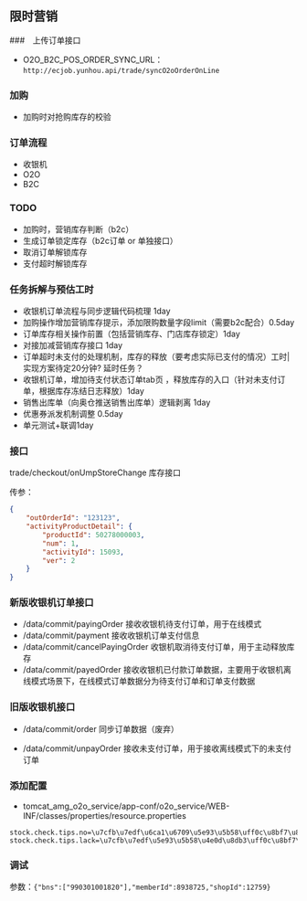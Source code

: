 ## 限时营销



###　上传订单接口

- O2O_B2C_POS_ORDER_SYNC_URL： `http://ecjob.yunhou.api/trade/syncO2oOrderOnLine`



### 加购

- 加购时对抢购库存的校验



### 订单流程

- 收银机
- O2O
- B2C



### TODO

- 加购时，营销库存判断（b2c）
- 生成订单锁定库存（b2c订单 or 单独接口）
- 取消订单解锁库存
- 支付超时解锁库存



### 任务拆解与预估工时

- 收银机订单流程与同步逻辑代码梳理 1day
- 加购操作增加营销库存提示，添加限购数量字段limit（需要b2c配合）0.5day
- 订单库存相关操作前置（包括营销库存、门店库存锁定）1day
- 对接加减营销库存接口 1day
- 订单超时未支付的处理机制，库存的释放（要考虑实际已支付的情况）工时|实现方案待定20分钟? 延时任务？
- 收银机订单，增加待支付状态订单tab页 ，释放库存的入口（针对未支付订单，根据库存冻结日志释放）1day
- 销售出库单（向奥仓推送销售出库单）逻辑剥离 1day
- 优惠券派发机制调整 0.5day
- 单元测试+联调1day

### 接口
trade/checkout/onUmpStoreChange   库存接口

传参：

```json
{
    "outOrderId": "123123",
    "activityProductDetail": {
        "productId": 50278000003,
        "num": 1,
        "activityId": 15093,
        "ver": 2
    }
}
```



### 新版收银机订单接口

- /data/commit/payingOrder  接收收银机待支付订单，用于在线模式
- /data/commit/payment 接收收银机订单支付信息
- /data/commit/cancelPayingOrder 收银机取消待支付订单，用于主动释放库存
- /data/commit/payedOrder 接收收银机已付款订单数据，主要用于收银机离线模式场景下，在线模式订单数据分为待支付订单和订单支付数据



### 旧版收银机接口

- /data/commit/order 同步订单数据（废弃）

- /data/commit/unpayOrder 接收未支付订单，用于接收离线模式下的未支付订单



### 添加配置

- tomcat_amg_o2o_service/app-conf/o2o_service/WEB-INF/classes/properties/resource.properties

```properties
stock.check.tips.no=\u7cfb\u7edf\u6ca1\u6709\u5e93\u5b58\uff0c\u8bf7\u8054\u7cfb\u5e97\u5458
stock.check.tips.lack=\u7cfb\u7edf\u5e93\u5b58\u4e0d\u8db3\uff0c\u8bf7\u8054\u7cfb\u5e97\u5458
```





### 调试

参数：`{"bns":["990301001820"],"memberId":8938725,"shopId":12759}`

